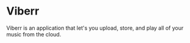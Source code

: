 # Viberr
Viberr is an application that let's you upload, store, and play all of your music from the cloud.
